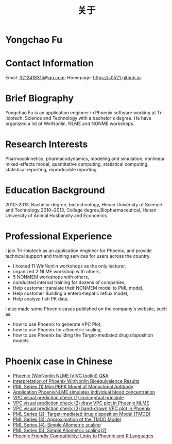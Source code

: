﻿---
title: "关于"
slug: "en/vitae"
---
# Yongchao Fu

# Contact Information
Email: 3212418315@qq.com; Homepage: https://s0521.github.io.

# Brief Biography
Yongchao Fu is an application engineer in Phoenix software working at Tri-ibiotech. Science and Technology with a bachelor's degree. He have organized a lot of WinNonlin, NLME and NONME workshops. 

# Research Interests
Pharmacokinetics, pharmacodynamics, modeling and simulation, nonlinear mixed-effects model, quantitative computing, statistical computing, statistical reporting, reproducible reporting.

# Education Background
2010~2013, Bachelor degree, biotechnology, Henan University of Science and Technology
2010~2013, College degree,Biopharmaceutical, Henan University of Animal Husbandry and Economics

# Professional Experience
I join Tri-ibiotech as an  application engineer for Phoenix, and provide technical support and training services for users across the country. 
* I hosted 11 WinNonlin workshops as the only lecturer, 
* organized 2 NLME workshop with others,
* 5 NONMEM workshops with others,
* conducted internal training for dozens of companies,
* Help customer translate their NONMEM model to PML model,
* Help customer Building a entero-hepatic reflux model,
* Help analyze fish PK data.

I also made some Phoenix cases published on the company's website, such as:
* how to use Phoenix to generate VPC Plot,
* how to use Phoenix for allometric scaling,
* how to use Phoenix building the Target-mediated drug disposition models.

# Phoenix case in Chinese
* [Phoenix (WinNonlin NLME IVIVC toolkit) Q&A](http://www.tri-ibiotech.com.cn/Appofcase/n607.html)
* [Interpretation of Phoenix WinNonlin Bioequivalence Results](http://www.tri-ibiotech.com.cn/Appofcase/n683.html)
* [PML Series (1) Mini PBPK Model of Monoclonal Antibody](http://www.tri-ibiotech.com.cn/Appofcase/n691.html)
* [Application PhoenixNLME simulates individual blood concentration](http://www.tri-ibiotech.com.cn/Appofcase/n770.html)
* [VPC visual prediction check (1) conceptual principle](http://www.tri-ibiotech.com.cn/Appofcase/n737.html)
* [VPC visual prediction check (2) draw VPC plot in Phoenix NLME](http://www.tri-ibiotech.com.cn/Appofcase/n738.html)
* [VPC visual prediction check (3) hand-drawn VPC plot in Phoenix](http://www.tri-ibiotech.com.cn/Appofcase/n796.html)
* [PML Series (2): Target-mediated drug disposition Model (TMDD)](http://www.tri-ibiotech.com.cn/Appofcase/n700.html)
* [PML Series (3): Approximation of the TMDD Model](http://www.tri-ibiotech.com.cn/Appofcase/n707.html)
* [PML Series (4): Simple Allometric scaling](http://www.tri-ibiotech.com.cn/Appofcase/n813.html)
* [PML Series (5): Simple Allometric scaling(2)](http://www.tri-ibiotech.com.cn/Appofcase/n840.html)
* [Phoenix Friendly Compatibility: Links to Phoenix and R Languages](http://www.tri-ibiotech.com.cn/Appofcase/n797.html)